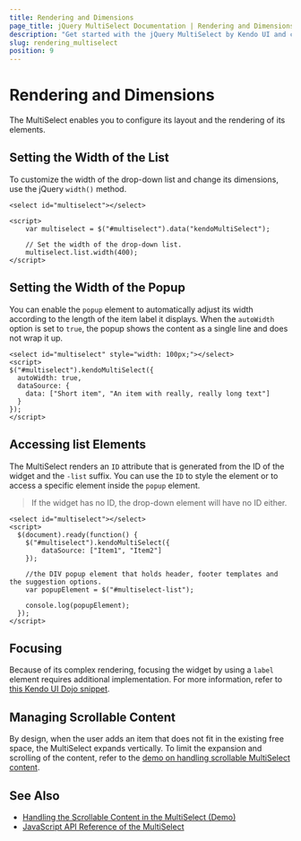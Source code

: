 ```yaml
---
title: Rendering and Dimensions
page_title: jQuery MultiSelect Documentation | Rendering and Dimensions
description: "Get started with the jQuery MultiSelect by Kendo UI and configure its layout and the rendering of its elements."
slug: rendering_multiselect
position: 9
---
```


# Rendering and Dimensions

The MultiSelect enables you to configure its layout and the rendering of its elements.

## Setting the Width of the List

To customize the width of the drop-down list and change its dimensions, use the jQuery `width()` method.

    <select id="multiselect"></select>

    <script>
        var multiselect = $("#multiselect").data("kendoMultiSelect");

        // Set the width of the drop-down list.
        multiselect.list.width(400);
    </script>

## Setting the Width of the Popup

You can enable the `popup` element to automatically adjust its width according to the length of the item label it displays. When the `autoWidth` option is set to `true`, the popup shows the content as a single line and does not wrap it up.

    <select id="multiselect" style="width: 100px;"></select>
    <script>
    $("#multiselect").kendoMultiSelect({
      autoWidth: true,
      dataSource: {
        data: ["Short item", "An item with really, really long text"]
      }
    });
    </script>

## Accessing list Elements

The MultiSelect renders an `ID` attribute that is generated from the ID of the widget and the `-list` suffix. You can use the `ID` to style the element or to access a specific element inside the `popup` element.

> If the widget has no ID, the drop-down element will have no ID either.

    <select id="multiselect"></select>
    <script>
      $(document).ready(function() {
        $("#multiselect").kendoMultiSelect({
            dataSource: ["Item1", "Item2"]
        });

        //the DIV popup element that holds header, footer templates and the suggestion options.
        var popupElement = $("#multiselect-list");

        console.log(popupElement);
      });
    </script>

## Focusing

Because of its complex rendering, focusing the widget by using a `label` element requires additional implementation. For more information, refer to [this Kendo UI Dojo snippet](https://dojo.telerik.com/uSeho).

## Managing Scrollable Content

By design, when the user adds an item that does not fit in the existing free space, the MultiSelect expands vertically. To limit the expansion and scrolling of the content, refer to the [demo on handling scrollable MultiSelect content](https://dojo.telerik.com/axeMa).

## See Also

* [Handling the Scrollable Content in the MultiSelect (Demo)](https://dojo.telerik.com/axeMa)
* [JavaScript API Reference of the MultiSelect](/api/javascript/ui/multiselect)
